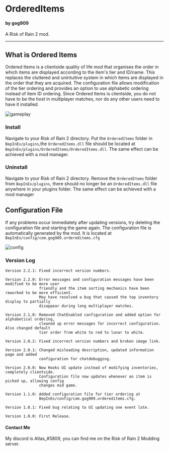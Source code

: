 # OrderedItems
#### by gog909

A Risk of Rain 2 mod.
___

## What is Ordered Items
Ordered Items is a clientside quality of life mod that organises the order in which items are displayed according to the item's tier and ID/name. This replaces the cluttered and unintuitive system in which items are displayed in the order that they are acquired. The configuration file allows modification of the tier ordering and provides an option to use alphabetic ordering instead of item ID ordering. Since Ordered Items is clientside, you do not have to be the host in multiplayer matches, nor do any other users need to have it installed.

![gameplay](https://raw.githubusercontent.com/gog909/Ordered-Items/master/images/gameplay.PNG)

### Install
Navigate to your Risk of Rain 2 directory. Put the `OrderedItems` folder in `BepInEx/plugins`,the `OrderedItems.dll` file should be located at `BepInEx/plugins/OrderedItems/OrderedItems.dll`. The same effect can be achieved with a mod manager.


### Uninstall
Navigate to your Risk of Rain 2 directory. Remove the `OrderedItems` folder from `BepInEx/plugins`, there should no longer be an `OrderedItems.dll` file anywhere in your plugins folder. The same effect can be achieved with a mod manager


## Configuration File
If any problems occur immediately after updating versions, try deleting the configuration file and starting the game again. The configuration file is automatically generated by the mod.
It is located at `BepInEx/config/com.gog909.ordereditems.cfg`

![config](https://raw.githubusercontent.com/gog909/Ordered-Items/master/images/configuration.PNG)


### Version Log

```
Version 2.2.1: Fixed incorrect version numbers.

Version 2.2.0: Error messages and configuration messages have been modified to be more user
               friendly and the item sorting mechanics have been reworked to be more efficient.
               May have resolved a bug that caused the top inventory display to partially
               disappear during long multiplayer matches.

Version 2.1.0: Removed ChatEnabled configuration and added option for alphabetical ordering,
               cleaned up error messages for incorrect configuration. Also changed default
               tier order from white to red to lunar to white.

Version 2.0.2: Fixed incorrect version numbers and broken image link.

Version 2.0.1: Changed misleading description, updated information page and added 
               configuration for chatdebugging.

Version 2.0.0: Now Hooks UI update instead of modifying inventories, completely clientside.
               Configuration file now updates whenever an item is picked up, allowing config
               changes mid game.

Version 1.1.0: Added configuration file for tier ordering at 
               BepInEx/config/com.gog909.ordereditems.cfg.

Version 1.0.1: Fixed bug relating to UI updating one event late.

Version 1.0.0: First Release.
```

#### Contact Me
My discord is Atlas_#5809, you can find me on the Risk of Rain 2 Modding server.
